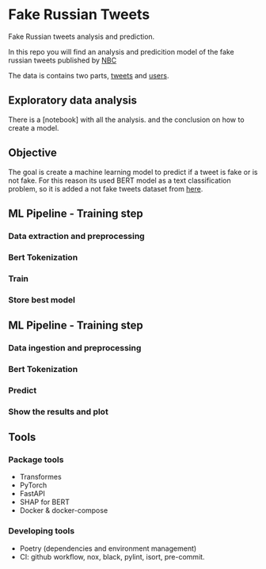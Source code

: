 # Fake Russian Tweets
Fake Russian tweets analysis and prediction.

In this repo you will find an analysis and predicition model of the fake russian tweets published by [NBC](https://www.nbcnews.com/tech/social-media/now-available-more-200-000-deleted-russian-troll-tweets-n844731)

The data is contains two parts, [tweets](http://nodeassets.nbcnews.com/russian-twitter-trolls/tweets.csv) and [users](http://nodeassets.nbcnews.com/russian-twitter-trolls/users.csv).

## Exploratory data analysis
There is a [notebook] with all the analysis. and the conclusion on how to create a model.


## Objective
The goal is create a machine learning model to predict if a tweet is fake or is not fake.
For this reason its used BERT model as a text classification problem, so it is added a not fake tweets dataset from [here]().

## ML Pipeline - Training step
### Data extraction and preprocessing

### Bert Tokenization

### Train

### Store best model

## ML Pipeline - Training step
### Data ingestion and preprocessing

### Bert Tokenization

### Predict

### Show the results and plot

## Tools

### Package tools
- Transformes
- PyTorch
- FastAPI
- SHAP for BERT
- Docker & docker-compose

### Developing tools
- Poetry (dependencies and environment management)
- CI: github workflow, nox, black, pylint, isort, pre-commit.


